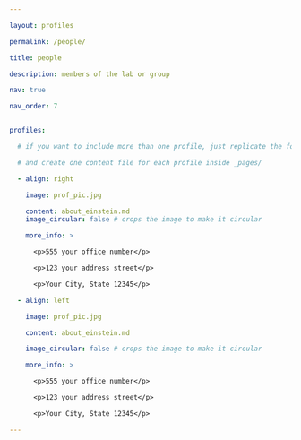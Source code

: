```yaml
---

layout: profiles

permalink: /people/

title: people

description: members of the lab or group

nav: true

nav_order: 7


profiles:

  # if you want to include more than one profile, just replicate the following block

  # and create one content file for each profile inside _pages/

  - align: right

    image: prof_pic.jpg

    content: about_einstein.md
    image_circular: false # crops the image to make it circular

    more_info: >

      <p>555 your office number</p>

      <p>123 your address street</p>

      <p>Your City, State 12345</p>

  - align: left

    image: prof_pic.jpg

    content: about_einstein.md

    image_circular: false # crops the image to make it circular

    more_info: >

      <p>555 your office number</p>

      <p>123 your address street</p>

      <p>Your City, State 12345</p>

---
```

